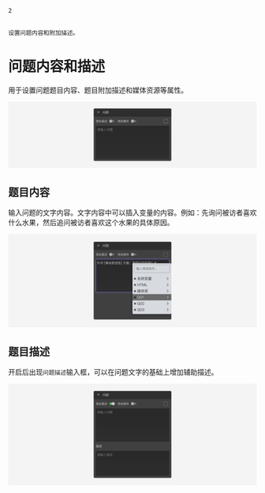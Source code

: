 ```index
2
```
```tag

```
```summary
设置问题内容和附加描述。
```
# 问题内容和描述

用于设置问题题目内容、题目附加描述和媒体资源等属性。

<img src='../assets/01questionSetting/02questionContentsAndDescription/normal.png'>

## 题目内容
输入问题的文字内容。文字内容中可以插入变量的内容。例如：先询问被访者喜欢什么水果，然后追问被访者喜欢这个水果的具体原因。

<img src='../assets/01questionSetting/02questionContentsAndDescription/variable.png'>

## 题目描述
开启后出现`问题描述`输入框，可以在问题文字的基础上增加辅助描述。

<img src='../assets/01questionSetting/02questionContentsAndDescription/description.png'>


